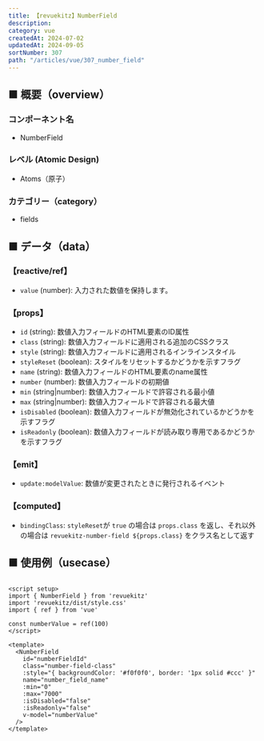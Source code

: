 ```yaml
---
title: 【revuekitz】NumberField
description:
category: vue
createdAt: 2024-07-02
updatedAt: 2024-09-05
sortNumber: 307
path: "/articles/vue/307_number_field"
---
```


<nuxt-content-wrapper>

## ■ 概要（overview）
### コンポーネント名
- NumberField

### レベル (Atomic Design)
-  Atoms（原子）

### カテゴリー（category）
- fields

## ■ データ（data）

### 【reactive/ref】
- `value` (number): 入力された数値を保持します。

### 【props】
- `id` (string): 数値入力フィールドのHTML要素のID属性
- `class` (string): 数値入力フィールドに適用される追加のCSSクラス
- `style` (string): 数値入力フィールドに適用されるインラインスタイル
- `styleReset` (boolean): スタイルをリセットするかどうかを示すフラグ
- `name` (string): 数値入力フィールドのHTML要素のname属性
- `number` (number): 数値入力フィールドの初期値
- `min` (string|number): 数値入力フィールドで許容される最小値
- `max` (string|number): 数値入力フィールドで許容される最大値
- `isDisabled` (boolean): 数値入力フィールドが無効化されているかどうかを示すフラグ
- `isReadonly` (boolean): 数値入力フィールドが読み取り専用であるかどうかを示すフラグ

### 【emit】
- `update:modelValue`: 数値が変更されたときに発行されるイベント

### 【computed】
- `bindingClass`: `styleReset`が `true` の場合は `props.class` を返し、それ以外の場合は `revuekitz-number-field ${props.class}` をクラス名として返す

## ■ 使用例（usecase）
```vue

<script setup>
import { NumberField } from 'revuekitz'
import 'revuekitz/dist/style.css'
import { ref } from 'vue'

const numberValue = ref(100)
</script>

<template>
  <NumberField
    id="numberFieldId"
    class="number-field-class"
    :style="{ backgroundColor: '#f0f0f0', border: '1px solid #ccc' }"
    name="number_field_name"
    :min="0"
    :max="7000"
    :isDisabled="false"
    :isReadonly="false"
    v-model="numberValue"
  />
</template>

```

</nuxt-content-wrapper>
